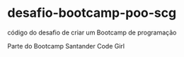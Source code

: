# desafio-bootcamp-poo-scg
código do desafio de criar um Bootcamp de programação

Parte do Bootcamp Santander Code Girl
